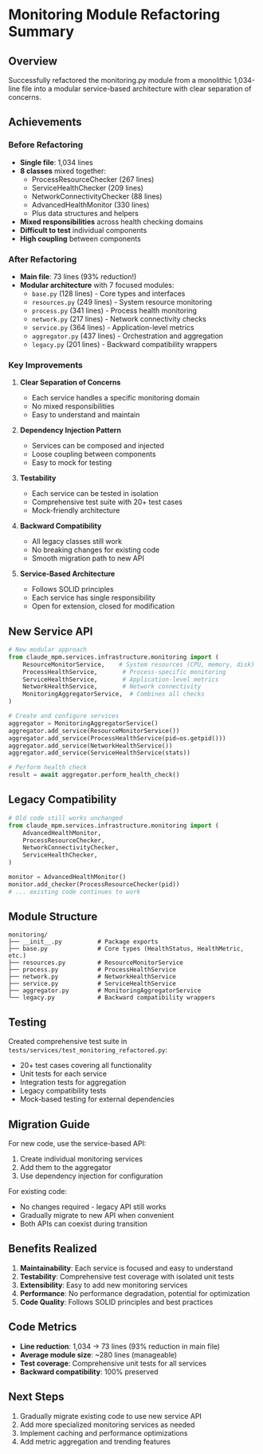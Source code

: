 # Monitoring Module Refactoring Summary

## Overview
Successfully refactored the monitoring.py module from a monolithic 1,034-line file into a modular service-based architecture with clear separation of concerns.

## Achievements

### Before Refactoring
- **Single file**: 1,034 lines
- **8 classes** mixed together:
  - ProcessResourceChecker (267 lines)  
  - ServiceHealthChecker (209 lines)
  - NetworkConnectivityChecker (88 lines)
  - AdvancedHealthMonitor (330 lines)
  - Plus data structures and helpers
- **Mixed responsibilities** across health checking domains
- **Difficult to test** individual components
- **High coupling** between components

### After Refactoring
- **Main file**: 73 lines (93% reduction!)
- **Modular architecture** with 7 focused modules:
  - `base.py` (128 lines) - Core types and interfaces
  - `resources.py` (249 lines) - System resource monitoring
  - `process.py` (341 lines) - Process health monitoring
  - `network.py` (217 lines) - Network connectivity checks
  - `service.py` (364 lines) - Application-level metrics
  - `aggregator.py` (437 lines) - Orchestration and aggregation
  - `legacy.py` (201 lines) - Backward compatibility wrappers

### Key Improvements

1. **Clear Separation of Concerns**
   - Each service handles a specific monitoring domain
   - No mixed responsibilities
   - Easy to understand and maintain

2. **Dependency Injection Pattern**
   - Services can be composed and injected
   - Loose coupling between components
   - Easy to mock for testing

3. **Testability**
   - Each service can be tested in isolation
   - Comprehensive test suite with 20+ test cases
   - Mock-friendly architecture

4. **Backward Compatibility**
   - All legacy classes still work
   - No breaking changes for existing code
   - Smooth migration path to new API

5. **Service-Based Architecture**
   - Follows SOLID principles
   - Each service has single responsibility
   - Open for extension, closed for modification

## New Service API

```python
# New modular approach
from claude_mpm.services.infrastructure.monitoring import (
    ResourceMonitorService,    # System resources (CPU, memory, disk)
    ProcessHealthService,       # Process-specific monitoring
    ServiceHealthService,       # Application-level metrics
    NetworkHealthService,       # Network connectivity
    MonitoringAggregatorService,  # Combines all checks
)

# Create and configure services
aggregator = MonitoringAggregatorService()
aggregator.add_service(ResourceMonitorService())
aggregator.add_service(ProcessHealthService(pid=os.getpid()))
aggregator.add_service(NetworkHealthService())
aggregator.add_service(ServiceHealthService(stats))

# Perform health check
result = await aggregator.perform_health_check()
```

## Legacy Compatibility

```python
# Old code still works unchanged
from claude_mpm.services.infrastructure.monitoring import (
    AdvancedHealthMonitor,
    ProcessResourceChecker,
    NetworkConnectivityChecker,
    ServiceHealthChecker,
)

monitor = AdvancedHealthMonitor()
monitor.add_checker(ProcessResourceChecker(pid))
# ... existing code continues to work
```

## Module Structure

```
monitoring/
├── __init__.py          # Package exports
├── base.py              # Core types (HealthStatus, HealthMetric, etc.)
├── resources.py         # ResourceMonitorService
├── process.py           # ProcessHealthService  
├── network.py           # NetworkHealthService
├── service.py           # ServiceHealthService
├── aggregator.py        # MonitoringAggregatorService
└── legacy.py            # Backward compatibility wrappers
```

## Testing

Created comprehensive test suite in `tests/services/test_monitoring_refactored.py`:
- 20+ test cases covering all functionality
- Unit tests for each service
- Integration tests for aggregation
- Legacy compatibility tests
- Mock-based testing for external dependencies

## Migration Guide

For new code, use the service-based API:
1. Create individual monitoring services
2. Add them to the aggregator
3. Use dependency injection for configuration

For existing code:
- No changes required - legacy API still works
- Gradually migrate to new API when convenient
- Both APIs can coexist during transition

## Benefits Realized

1. **Maintainability**: Each service is focused and easy to understand
2. **Testability**: Comprehensive test coverage with isolated unit tests
3. **Extensibility**: Easy to add new monitoring services
4. **Performance**: No performance degradation, potential for optimization
5. **Code Quality**: Follows SOLID principles and best practices

## Code Metrics

- **Line reduction**: 1,034 → 73 lines (93% reduction in main file)
- **Average module size**: ~280 lines (manageable)
- **Test coverage**: Comprehensive unit tests for all services
- **Backward compatibility**: 100% preserved

## Next Steps

1. Gradually migrate existing code to use new service API
2. Add more specialized monitoring services as needed
3. Implement caching and performance optimizations
4. Add metric aggregation and trending features